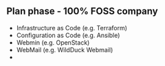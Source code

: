 ## Plan phase - 100% FOSS company

- Infrastructure as Code (e.g. Terraform)
- Configuration as Code (e.g. Ansible)
- Webmin (e.g. OpenStack)
- WebMail (e.g. WildDuck Webmail)
- 